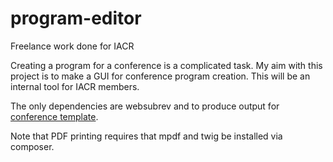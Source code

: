 # program-editor
Freelance work done for IACR

Creating a program for a conference is a complicated task. My aim with this project is to make a GUI for conference program creation. This will be an internal tool for IACR members.

The only dependencies are websubrev and to produce output for [conference template](https://github.com/IACR/conference-template).

Note that PDF printing requires that mpdf and twig be installed via composer.
